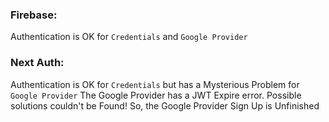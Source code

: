 ### Firebase:

Authentication is OK for `Credentials` and `Google Provider`

### Next Auth:

Authentication is OK for `Credentials` but has a Mysterious Problem for `Google Provider`
The Google Provider has a JWT Expire error. Possible solutions couldn't be Found!
So, the Google Provider Sign Up is Unfinished
